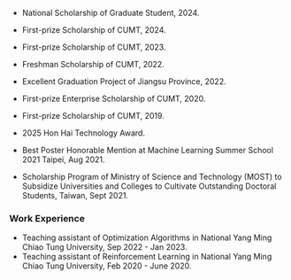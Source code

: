 - National Scholarship of Graduate Student, 2024.

- First-prize Scholarship of CUMT, 2024.

- First-prize Scholarship of CUMT, 2023.

- Freshman Scholarship of CUMT, 2022.

- Excellent Graduation Project of Jiangsu Province, 2022.

- First-prize Enterprise Scholarship of CUMT, 2020.

- First-prize Scholarship of CUMT, 2019.

- 2025 Hon Hai Technology Award.
- Best Poster Honorable Mention at Machine Learning Summer School 2021 Taipei, Aug 2021.
- Scholarship Program of Ministry of Science and Technology (MOST) to Subsidize Universities and Colleges to Cultivate Outstanding Doctoral Students, Taiwan, Sept 2021.

### Work Experience
- Teaching assistant of Optimization Algorithms in National Yang Ming Chiao Tung University, Sep 2022 - Jan 2023.
- Teaching assistant of Reinforcement Learning in National Yang Ming Chiao Tung University, Feb 2020 - June 2020.